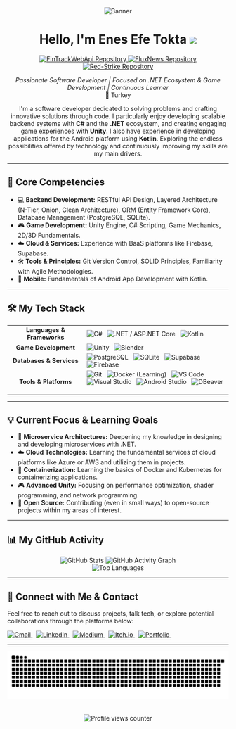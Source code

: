<div align="center">
  <!-- Optional: Use a simpler or more technical banner/logo if preferred -->
  <img src="https://st5.depositphotos.com/9501344/64425/i/450/depositphotos_644254738-stock-photo-long-banner-bright-gradient-background.jpg" alt="Banner" width="1000" height="60" /> 
</div>

<h1 align="center">Hello, I'm Enes Efe Tokta <img src="https://media.giphy.com/media/hvRJCLFzcasrR4ia7z/giphy.gif" width="28"></h1>

<p align="center">
  <a href="https://github.com/EnesEfeTokta?tab=repositories&sort=stargazers">
    <img alt="FinTrackWebApi Repository" src="https://github-readme-stats.vercel.app/api/pin/?username=EnesEfeTokta&repo=FinTrackWebApi&theme=dracula&border_radius=10&show_owner=true" height="120"/> 
  </a>
  <a href="https://github.com/EnesEfeTokta?tab=repositories&sort=stargazers">
    <img alt="FluxNews Repository" src="https://github-readme-stats.vercel.app/api/pin/?username=EnesEfeTokta&repo=FluxNews&theme=dracula&border_radius=10&show_owner=true" height="120"/>
  </a>
    <a href="https://github.com/EnesEfeTokta?tab=repositories&sort=stargazers">
    <img alt="Red-Strike Repository" src="https://github-readme-stats.vercel.app/api/pin/?username=EnesEfeTokta&repo=Red-Strike&theme=dracula&border_radius=10&show_owner=true" height="120"/>
  </a>
</p>

<p align="center">
  <em>Passionate Software Developer | Focused on .NET Ecosystem & Game Development | Continuous Learner</em><br>
  📍 Turkey
</p>

<p align="center">
  I'm a software developer dedicated to solving problems and crafting innovative solutions through code. I particularly enjoy developing scalable backend systems with <strong>C#</strong> and the <strong>.NET</strong> ecosystem, and creating engaging game experiences with <strong>Unity</strong>. I also have experience in developing applications for the Android platform using <strong>Kotlin</strong>. Exploring the endless possibilities offered by technology and continuously improving my skills are my main drivers.
</p>

---

<h2 align="left">🚀 Core Competencies</h2>

*   💻 **Backend Development:** RESTful API Design, Layered Architecture (N-Tier, Onion, Clean Architecture), ORM (Entity Framework Core), Database Management (PostgreSQL, SQLite).
*   🎮 **Game Development:** Unity Engine, C# Scripting, Game Mechanics, 2D/3D Fundamentals.
*   ☁️ **Cloud & Services:** Experience with BaaS platforms like Firebase, Supabase.
*   🛠️ **Tools & Principles:** Git Version Control, SOLID Principles, Familiarity with Agile Methodologies.
*   📱 **Mobile:** Fundamentals of Android App Development with Kotlin.

---

<h2 align="left">🛠️ My Tech Stack</h2>

<table width="100%">
  <tr>
    <td align="center" width="160">
      <b>Languages & Frameworks</b>
    </td>
    <td>
      <img src="https://cdn.jsdelivr.net/gh/devicons/devicon/icons/csharp/csharp-original.svg" height="35" alt="C#" title="C#"/>  
      <img src="https://cdn.jsdelivr.net/gh/devicons/devicon/icons/dotnetcore/dotnetcore-original.svg" height="35" alt=".NET / ASP.NET Core" title=".NET / ASP.NET Core"/>  
      <img src="https://cdn.jsdelivr.net/gh/devicons/devicon/icons/kotlin/kotlin-original.svg" height="35" alt="Kotlin" title="Kotlin"/>  
      <!-- Other languages -->
    </td>
  </tr>
  <tr>
    <td align="center">
      <b>Game Development</b>
    </td>
    <td>
      <img src="https://cdn.jsdelivr.net/gh/devicons/devicon/icons/unity/unity-original.svg" height="35" alt="Unity" title="Unity"/>  
      <img src="https://cdn.jsdelivr.net/gh/devicons/devicon/icons/blender/blender-original.svg" height="35" alt="Blender" title="Blender"/>  
      <!-- Other game dev tools -->
    </td>
  </tr>
  <tr>
    <td align="center">
      <b>Databases & Services</b>
    </td>
    <td>
       <img src="https://static-00.iconduck.com/assets.00/postgresql-icon-1987x2048-v2fkmdaw.png" height="35" alt="PostgreSQL" title="PostgreSQL"/>  
       <img src="https://cdn.prod.website-files.com/61ddd0b42c51f89b7de1e910/667f2d98856e323d92d5c7cb_667f2b52e7524d84e7615bd9_1200px-Sqlite-square-icon.svg.png" height="35" alt="SQLite" title="SQLite"/>  
       <img src="https://img.icons8.com/color/512/supabase.png" height="35" alt="Supabase" title="Supabase"/>  
       <img src="https://cdn.iconscout.com/icon/free/png-256/free-firebase-logo-icon-download-in-svg-png-gif-file-formats--technology-social-media-company-brand-vol-3-pack-logos-icons-2944871.png" height="35" alt="Firebase" title="Firebase"/>  
      <!-- Other DB/Services -->
    </td>
  </tr>
  <tr>
    <td align="center">
      <b>Tools & Platforms</b>
    </td>
    <td>
      <img src="https://cdn.jsdelivr.net/gh/devicons/devicon/icons/git/git-original.svg" height="35" alt="Git" title="Git"/>  
      <img src="https://cdn.jsdelivr.net/gh/devicons/devicon/icons/docker/docker-original.svg" height="35" alt="Docker (Learning)" title="Docker (Learning)"/>   <!-- Indicate if you're learning -->
      <img src="https://cdn.jsdelivr.net/gh/devicons/devicon/icons/vscode/vscode-original.svg" height="35" alt="VS Code" title="VS Code"/>  
      <img src="https://cdn.jsdelivr.net/gh/devicons/devicon/icons/visualstudio/visualstudio-plain.svg" height="35" alt="Visual Studio" title="Visual Studio"/>  
      <img src="https://cdn.jsdelivr.net/gh/devicons/devicon/icons/androidstudio/androidstudio-original.svg" height="35" alt="Android Studio" title="Android Studio"/>  
      <img src="https://static-00.iconduck.com/assets.00/dbeaver-icon-144x142-z0b2pavm.png" height="35" alt="DBeaver" title="DBeaver"/>  
      <!-- Other tools -->
    </td>
  </tr>
</table>

---

<h2 align="left">💡 Current Focus & Learning Goals</h2>

*   🌱 **Microservice Architectures:** Deepening my knowledge in designing and developing microservices with .NET.
*   ☁️ **Cloud Technologies:** Learning the fundamental services of cloud platforms like Azure or AWS and utilizing them in projects.
*   🐳 **Containerization:** Learning the basics of Docker and Kubernetes for containerizing applications.
*   🎮 **Advanced Unity:** Focusing on performance optimization, shader programming, and network programming.
*   🤝 **Open Source:** Contributing (even in small ways) to open-source projects within my areas of interest.

---

<h2 align="left">📊 My GitHub Activity</h2>

<div align="center">
  <img src="https://github-readme-stats.vercel.app/api?username=EnesEfeTokta&hide_title=false&hide_rank=false&show_icons=true&include_all_commits=true&count_private=true&disable_animations=false&theme=dracula&locale=en&hide_border=false&border_radius=10" height="160" alt="GitHub Stats" />
  <img src="https://github-readme-activity-graph.vercel.app/graph?username=EnesEfeTokta&bg_color=282a36&color=ff79c6&line=f8f8f2&point=bd93f9&area=true&hide_border=false&theme=dracula" height="160" alt="GitHub Activity Graph"/> 
  <!-- Activity Graph can provide a more detailed view than the streak -->
  <br>
  <img src="https://github-readme-stats.vercel.app/api/top-langs?username=EnesEfeTokta&locale=en&hide_title=false&layout=compact&card_width=320&langs_count=8&theme=dracula&hide_border=false&border_radius=10" height="150" alt="Top Languages" />
</div>

---

<h2 align="left">🔗 Connect with Me & Contact</h2>

<p align="left">
  Feel free to reach out to discuss projects, talk tech, or explore potential collaborations through the platforms below:
</p>

<p align="left">
  <a href="mailto:enesefetokta009@gmail.com" target="_blank">
    <img src="https://img.shields.io/badge/Gmail-D14836?style=for-the-badge&logo=gmail&logoColor=white" alt="Gmail"/>
  </a> 
  <a href="https://www.linkedin.com/in/enes-efe-tokta" target="_blank">
    <img src="https://img.shields.io/badge/LinkedIn-0077B5?style=for-the-badge&logo=linkedin&logoColor=white" alt="LinkedIn"/>
  </a> 
  <a href="https://medium.com/@enesefetokta009" target="_blank">
    <img src="https://img.shields.io/badge/Medium-12100E?style=for-the-badge&logo=medium&logoColor=white" alt="Medium"/>
  </a> 
  <a href="https://enes-efe-tokta.itch.io/" target="_blank">
    <img src="https://img.shields.io/badge/Itch.io-fa5c5c?style=for-the-badge&logo=itchdotio&logoColor=white" alt="Itch.io"/>
  </a> 
  <a href="https://enesefetokta.github.io/portfolio/" target="_blank">
    <img src="https://img.shields.io/badge/Portfolio-Website-46a2f1?style=for-the-badge&logo=firefoxbrowser&logoColor=white" alt="Portfolio"/>
  </a> 
</p>

---

<div align="center">
  <img src="https://raw.githubusercontent.com/EnesEfeTokta/EnesEfeTokta/output/snake.svg" alt="Snake animation" />
</div>

<br>

<p align="center">
  <img src="https://profile-counter.glitch.me/EnesEfeTokta/count.svg?" alt="Profile views counter"/>
</p>
